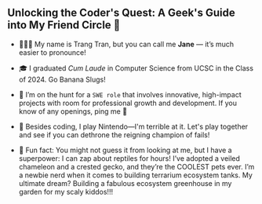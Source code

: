 ## Unlocking the Coder's Quest: A Geek's Guide into My Friend Circle 👋

- 👩🏻‍💻 My name is Trang Tran, but you can call me **Jane** — it’s much easier to pronounce!

- 🎓 I graduated *Cum Laude* in Computer Science from UCSC in the Class of 2024. Go Banana Slugs!

- 🔎 I’m on the hunt for a ```SWE role``` that involves innovative, high-impact projects with room for professional growth and development. If you know of any openings, ping me 🥺

- 👾 Besides coding, I play Nintendo—I'm terrible at it. Let's play together and see if you can dethrone the reigning champion of fails!

- 🦎 Fun fact: You might not guess it from looking at me, but I have a superpower: I can zap about reptiles for hours! I’ve adopted a veiled chameleon and a crested gecko, and they’re the COOLEST pets ever. I’m a newbie nerd when it comes to building terrarium ecosystem tanks. My ultimate dream? Building a fabulous ecosystem greenhouse in my garden for my scaly kiddos!!!